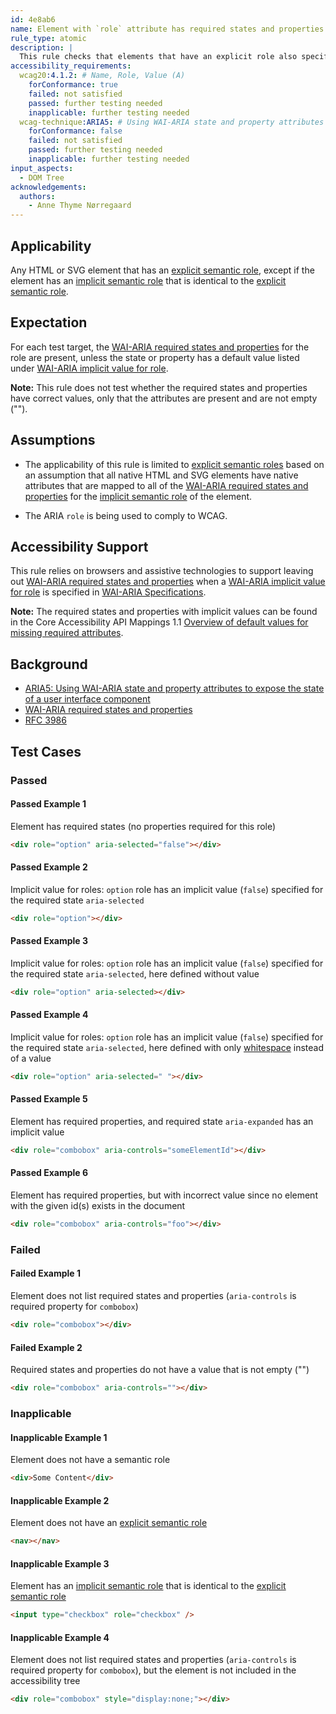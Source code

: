 ```yaml
---
id: 4e8ab6
name: Element with `role` attribute has required states and properties
rule_type: atomic
description: |
  This rule checks that elements that have an explicit role also specify all required states and properties.
accessibility_requirements:
  wcag20:4.1.2: # Name, Role, Value (A)
    forConformance: true
    failed: not satisfied
    passed: further testing needed
    inapplicable: further testing needed
  wcag-technique:ARIA5: # Using WAI-ARIA state and property attributes to expose the state of a user interface component
    forConformance: false
    failed: not satisfied
    passed: further testing needed
    inapplicable: further testing needed
input_aspects:
  - DOM Tree
acknowledgements:
  authors:
    - Anne Thyme Nørregaard
---
```


## Applicability

Any HTML or SVG element that has an [explicit semantic role][], except if the element has an [implicit semantic role][] that is identical to the [explicit semantic role][].

## Expectation

For each test target, the [WAI-ARIA required states and properties](https://www.w3.org/TR/wai-aria-1.1/#requiredState) for the role are present, unless the state or property has a default value listed under [WAI-ARIA implicit value for role](https://www.w3.org/TR/wai-aria-1.1/#implictValueForRole).

**Note:** This rule does not test whether the required states and properties have correct values, only that the attributes are present and are not empty ("").

## Assumptions

- The applicability of this rule is limited to [explicit semantic roles][explicit semantic role] based on an assumption that all native HTML and SVG elements have native attributes that are mapped to all of the [WAI-ARIA required states and properties](https://www.w3.org/TR/wai-aria/#requiredState) for the [implicit semantic role][] of the element.

- The ARIA `role` is being used to comply to WCAG.

## Accessibility Support

This rule relies on browsers and assistive technologies to support leaving out [WAI-ARIA required states and properties](https://www.w3.org/TR/wai-aria-1.1/#requiredState) when a [WAI-ARIA implicit value for role](https://www.w3.org/TR/wai-aria-1.1/#implictValueForRole) is specified in [WAI-ARIA Specifications](#wai-aria-specifications).

**Note:** The required states and properties with implicit values can be found in the Core Accessibility API Mappings 1.1 [Overview of default values for missing required attributes](https://www.w3.org/TR/core-aam-1.1/#authorErrorDefaultValuesTable).

## Background

- [ARIA5: Using WAI-ARIA state and property attributes to expose the state of a user interface component](https://www.w3.org/WAI/WCAG21/Techniques/aria/ARIA5)
- [WAI-ARIA required states and properties](https://www.w3.org/TR/wai-aria-1.1/#requiredState)
- [RFC 3986](https://www.ietf.org/rfc/rfc3986.txt)

## Test Cases

### Passed

#### Passed Example 1

Element has required states (no properties required for this role)

```html
<div role="option" aria-selected="false"></div>
```

#### Passed Example 2

Implicit value for roles: `option` role has an implicit value (`false`) specified for the required state `aria-selected`

```html
<div role="option"></div>
```

#### Passed Example 3

Implicit value for roles: `option` role has an implicit value (`false`) specified for the required state `aria-selected`, here defined without value

```html
<div role="option" aria-selected></div>
```

#### Passed Example 4

Implicit value for roles: `option` role has an implicit value (`false`) specified for the required state `aria-selected`, here defined with only [whitespace](#whitespace) instead of a value

```html
<div role="option" aria-selected=" "></div>
```

#### Passed Example 5

Element has required properties, and required state `aria-expanded` has an implicit value

```html
<div role="combobox" aria-controls="someElementId"></div>
```

#### Passed Example 6

Element has required properties, but with incorrect value since no element with the given id(s) exists in the document

```html
<div role="combobox" aria-controls="foo"></div>
```

### Failed

#### Failed Example 1

Element does not list required states and properties (`aria-controls` is required property for `combobox`)

```html
<div role="combobox"></div>
```

#### Failed Example 2

Required states and properties do not have a value that is not empty ("")

```html
<div role="combobox" aria-controls=""></div>
```

### Inapplicable

#### Inapplicable Example 1

Element does not have a semantic role

```html
<div>Some Content</div>
```

#### Inapplicable Example 2

Element does not have an [explicit semantic role](#explicit-role)

```html
<nav></nav>
```

#### Inapplicable Example 3

Element has an [implicit semantic role](#implicit-role) that is identical to the [explicit semantic role](#explicit-role)

```html
<input type="checkbox" role="checkbox" />
```

#### Inapplicable Example 4

Element does not list required states and properties (`aria-controls` is required property for `combobox`), but the element is not included in the accessibility tree

```html
<div role="combobox" style="display:none;"></div>
```

[explicit semantic role]: #explicit-role 'Definition of explicit semantic role'
[implicit semantic role]: #implicit-role 'Definition of implicit semantic role'
